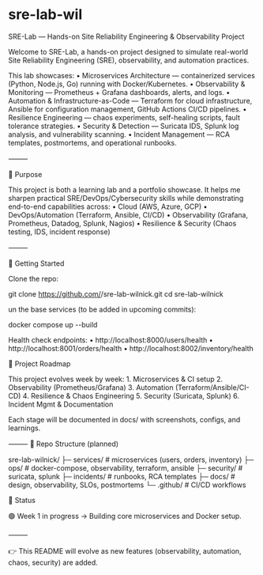 # sre-lab-wil
SRE-Lab — Hands-on Site Reliability Engineering & Observability Project

Welcome to SRE-Lab, a hands-on project designed to simulate real-world Site Reliability Engineering (SRE), observability, and automation practices.

This lab showcases:
	•	Microservices Architecture — containerized services (Python, Node.js, Go) running with Docker/Kubernetes.
	•	Observability & Monitoring — Prometheus + Grafana dashboards, alerts, and logs.
	•	Automation & Infrastructure-as-Code — Terraform for cloud infrastructure, Ansible for configuration management, GitHub Actions CI/CD pipelines.
	•	Resilience Engineering — chaos experiments, self-healing scripts, fault tolerance strategies.
	•	Security & Detection — Suricata IDS, Splunk log analysis, and vulnerability scanning.
	•	Incident Management — RCA templates, postmortems, and operational runbooks.

⸻

🎯 Purpose

This project is both a learning lab and a portfolio showcase. It helps me sharpen practical SRE/DevOps/Cybersecurity skills while demonstrating end-to-end capabilities across:
	•	Cloud (AWS, Azure, GCP)
	•	DevOps/Automation (Terraform, Ansible, CI/CD)
	•	Observability (Grafana, Prometheus, Datadog, Splunk, Nagios)
	•	Resilience & Security (Chaos testing, IDS, incident response)

⸻

🚀 Getting Started

Clone the repo:

git clone https://github.com/<your-username>/sre-lab-wilnick.git
cd sre-lab-wilnick

un the base services (to be added in upcoming commits):

docker compose up --build

Health check endpoints:
	•	http://localhost:8000/users/health
	•	http://localhost:8001/orders/health
	•	http://localhost:8002/inventory/health


📖 Project Roadmap

This project evolves week by week:
	1.	Microservices & CI setup
	2.	Observability (Prometheus/Grafana)
	3.	Automation (Terraform/Ansible/CI-CD)
	4.	Resilience & Chaos Engineering
	5.	Security (Suricata, Splunk)
	6.	Incident Mgmt & Documentation

Each stage will be documented in docs/ with screenshots, configs, and learnings.

⸻
📂 Repo Structure (planned)

sre-lab-wilnick/
├─ services/        # microservices (users, orders, inventory)
├─ ops/             # docker-compose, observability, terraform, ansible
├─ security/        # suricata, splunk
├─ incidents/       # runbooks, RCA templates
├─ docs/            # design, observability, SLOs, postmortems
└─ .github/         # CI/CD workflows

📌 Status

🟢 Week 1 in progress → Building core microservices and Docker setup.

⸻

👉 This README will evolve as new features (observability, automation, chaos, security) are added.